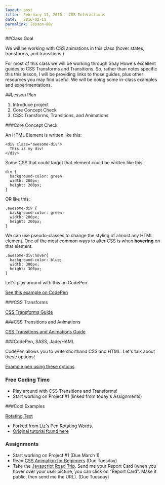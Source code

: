 ```yaml
---
layout: post
title:  February 11, 2016 - CSS Interactions
date:   2016-02-11
permalink: lesson-08/
---
```


##Class Goal

We will be working with CSS animations in this class (hover states, transforms, and transitions.)

For most of this class we will be working through Shay Howe's excellent guides to CSS Transforms and Transitions.  So, rather than notes specific this this lesson, I will be providing links to those guides, plus other resources you may find useful.  We will be doing some in-class examples and experimentations.


##Lesson Plan

1. Introduce project
2. Core Concept Check
3. CSS: Transforms, Transitions, and Animations


###Core Concept Check

An HTML Element is written like this:

```
<div class="awesome-div">
  This is my div!
</div>
```

Some CSS that could target that element could be written like this:

```
div {
  background-color: green;
  width: 200px;
  height: 200px;
}
```

OR like this:

```
.awesome-div {
  background-color: green;
  width: 200px;
  height: 200px;
}
```

We can use pseudo-classes to change the styling of almost any HTML element.  One of the most common ways to alter CSS is when **hovering** on that element.

```
.awesome-div:hover{
  background-color: blue;
  width: 300px;
  height: 300px;
}
```

Let's play around with this on CodePen.

[See this example on CodePen](http://codepen.io/kellygrape/pen/LEemKV?editors=110)

###CSS Transforms

[CSS Transforms Guide](http://learn.shayhowe.com/advanced-html-css/css-transforms/)

###CSS Transitions and Animations

[CSS Transitions and Animations Guide](http://learn.shayhowe.com/advanced-html-css/transitions-animations/)

###CodePen, SASS, Jade/HAML

CodePen allows you to write shorthand CSS and HTML.  Let's talk about these options!

[Example pen using these options](http://codepen.io/sforsparky/pen/HoLcy)

### Free Coding Time

- Play around with CSS Transitions and Transforms!
- Start working on Project #1 (linked from today's Assignments)
  
###Cool Examples

[Rotating Text](http://codepen.io/kellygrape/pen/GgydqJ)

  - Forked from [Liz](http://codepen.io/lizink/)'s Pen [Rotating Words](http://codepen.io/lizink/pen/EkAdH/).
  - [Original tutorial found here](http://tympanus.net/codrops/2012/04/17/rotating-words-with-css-animations/)
  
  
  
### Assignments

- Start working on Project #1 (Due March 1)
- Read [CSS Animation for Beginners](https://robots.thoughtbot.com/css-animation-for-beginners) (Due Tuesday)
- Take the [Javascript Road Trip](http://javascript-roadtrip.codeschool.com/).  Send me your Report Card (when you hover over your user picture, you can click on "Report Card".  Make it public, then send me the URL).  (Due Tuesday)
